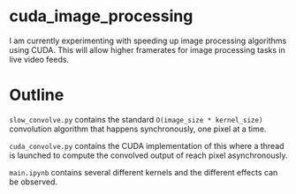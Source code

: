 # cuda_image_processing

I am currently experimenting with speeding up image processing algorithms using CUDA. This will allow higher framerates for 
image processing tasks in live video feeds. 

# Outline

`slow_convolve.py` contains the standard `O(image_size * kernel_size)` convolution algorithm that happens synchronously, 
one pixel at a time. 

`cuda_convolve.py` contains the CUDA implementation of this where a thread is launched to compute the convolved output 
of reach pixel asynchronously. 

`main.ipynb` contains several different kernels and the different effects can be observed. 
